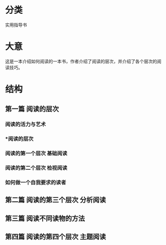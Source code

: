 # 分类

实用指导书

# 大意

这是一本介绍如何阅读的一本书，作者介绍了阅读的层次，并介绍了各个层次的阅读技巧。

# 结构

## 第一篇 阅读的层次

### 阅读的活力与艺术

### *阅读的层次

### 阅读的第一个层次 基础阅读

### 阅读的第二个层次  检视阅读

### 如何做一个自我要求的读者

## 第二篇 阅读的第三个层次  分析阅读

## 第三篇 阅读不同读物的方法

## 第四篇 阅读的第四个层次  主题阅读

